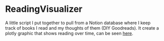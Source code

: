 # ReadingVisualizer

A little script I put together to pull from a Notion database where I keep track of books I read and my thoughts of them (DIY Goodreads). It create a plotly graphic that shows reading over time, can be seen [here](https://jschless.github.io/books/).


